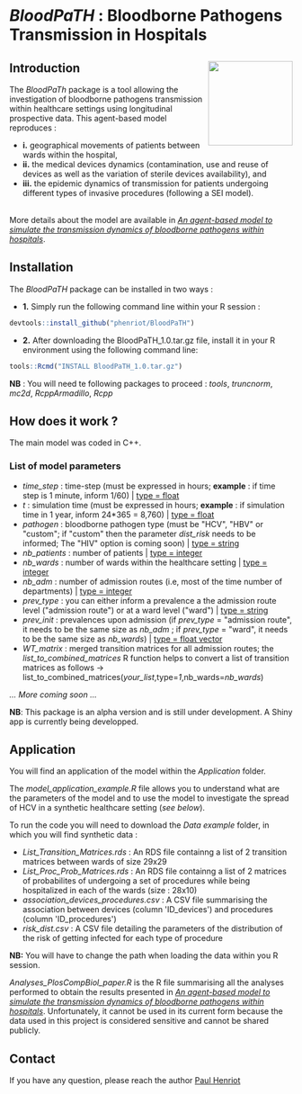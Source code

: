 
# *BloodPaTH* : Bloodborne Pathogens Transmission in Hospitals 

## Introduction <a href="README.md"> <img src="https://github.com/phenriot/BloodPaTH/blob/main/Other/BloodPaTH_logo.png" align="right" width="150"/> </a>

The *BloodPaTh* package is a tool allowing the investigation of bloodborne pathogens transmission within healthcare settings using longitudinal prospective data. This agent-based model reproduces : </br>
* **i.** geographical movements of patients between wards within the hospital, </br> 
* **ii.** the medical devices dynamics (contamination, use and reuse of devices as well as the variation of sterile devices availability), and </br>
* **iii.** the epidemic dynamics of transmission for patients undergoing different types of invasive procedures (following a SEI model). </br> </br>

More details about the model are available in [*An agent-based model to simulate the transmission dynamics of bloodborne pathogens within hospitals*](https://www.medrxiv.org/content/10.1101/2023.11.14.23298506v1).

## Installation 

The *BloodPaTH* package can be installed in two ways : 

* **1.** Simply run the following command line within your R session :
``` r
devtools::install_github("phenriot/BloodPaTH")
```

* **2.** After downloading the BloodPaTH_1.0.tar.gz file, install it in your R environment using the following command line:
 ``` r
 tools::Rcmd("INSTALL BloodPaTH_1.0.tar.gz")
 ```

**NB** : You will need te following packages to proceed : *tools*, *truncnorm*, *mc2d*, *RcppArmadillo*, *Rcpp*

## How does it work ? 

The main model was coded in C++.

### List of model parameters ###
* *time_step* : time-step (must be expressed in hours; **example** : if time step is 1 minute, inform 1/60) | <ins> type = float </ins>
* *t* : simulation time (must be expressed in hours; **example** : if simulation time in 1 year, inform 24*365 = 8,760) | <ins> type = float </ins>
* *pathogen* : bloodborne pathogen type (must be "HCV", "HBV" or "custom"; if "custom" then the parameter *dist_risk* needs to be informed; The "HIV" option is coming soon) | <ins> type = string </ins>
* *nb_patients* : number of patients | <ins> type = integer </ins>
* *nb_wards* : number of wards within the healthcare setting | <ins> type = integer </ins>
* *nb_adm* : number of admission routes (i.e, most of the time number of departments) | <ins> type = integer </ins>
* *prev_type* : you can either inform a prevalence a the admission route level ("admission route") or at a ward level ("ward") | <ins> type = string </ins>
* *prev_init* : prevalences upon admission (if *prev_type* = "admission route", it needs to be the same size as *nb_adm* ; if *prev_type* = "ward", it needs to be the same size as *nb_wards*) | <ins> type = float vector </ins>
* *WT_matrix* : merged transition matrices for all admission routes; the *list_to_combined_matrices* R function helps to convert a list of transition matrices as follows -> list_to_combined_matrices(*your_list*,type=*1*,nb_wards=*nb_wards*)

*... More coming soon ...*

**NB**: This package is an alpha version and is still under development. A Shiny app is currently being developped. 

## Application

You will find an application of the model within the *Application* folder. 

The *model_application_example.R* file allows you to understand what are the parameters of the model and to use the model to investigate the spread of HCV in a synthetic healthcare setting (*see below*).  

To run the code you will need to download the *Data example* folder, in which you will find synthetic data :
- *List_Transition_Matrices.rds* : An RDS file containng a list of 2 transition matrices between wards of size 29x29
- *List_Proc_Prob_Matrices.rds* : An RDS file containng a list of 2 matrices of probabilites of undergoing a set of procedures while being hospitalized in each of the wards (size : 28x10)
- *association_devices_procedures.csv* : A CSV file summarising the association between devices (column 'ID_devices') and procedures (column 'ID_procedures')
- *risk_dist.csv* : A CSV file detailing the parameters of the distribution of the risk of getting infected for each type of procedure 

**NB:** You will have to change the path when loading the data within you R session.  

*Analyses_PlosCompBiol_paper.R* is the R file summarising all the analyses performed to obtain the results presented in [*An agent-based model to simulate the transmission dynamics of bloodborne pathogens within hospitals*](https://www.medrxiv.org/content/10.1101/2023.11.14.23298506v1). Unfortunately, it cannot be used in its current form because the data used in this project is considered sensitive and cannot be shared publicly. 

## Contact

If you have any question, please reach the author <a href="mailto:paul.henriot@protonmail.com">Paul Henriot</a>
